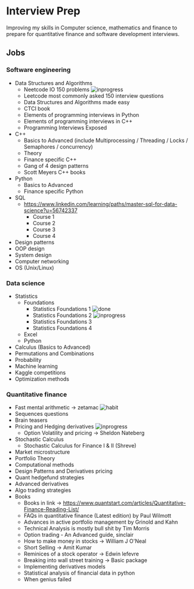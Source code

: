 # Interview Prep

Improving my skills in Computer science, mathematics and finance to prepare for quantitative finance and software development interviews.

## Jobs

### Software engineering
- Data Structures and Algorithms
    - Neetcode IO 150 problems ![inprogress]
    - Leetcode most commonly asked 150 interview questions 
    - Data Structures and Algorithms made easy
    - CTCI book
    - Elements of programming interviews in Python
    - Elements of programming interviews in C++
    - Programming Interviews Exposed
- C++
    - Basics to Advanced (include Multiprocessing / Threading / Locks / Semaphores / concurrency)
    - Theory
    - Finance specific C++
    - Gang of 4 design patterns
    - Scott Meyers C++ books
- Python
    - Basics to Advanced
    - Finance specific Python
- SQL 
    - https://www.linkedin.com/learning/paths/master-sql-for-data-science?u=56742337
        - Course 1 
        - Course 2
        - Course 3
        - Course 4
- Design patterns 
- OOP design
- System design
- Computer networking
- OS (Unix/Linux)

### Data science
- Statistics
    - Foundations
        - Statistics Foundations 1 ![done]
        - Statistics Foundations 2 ![inprogress]
        - Statistics Foundations 3
        - Statistics Foundations 4
    - Excel
    - Python
- Calculus (Basics to Advanced)
- Permutations and Combinations
- Probability
- Machine learning 
- Kaggle competitions
- Optimization methods

### Quantitative finance
- Fast mental arithmetic -> zetamac ![habit]
- Sequences questions
- Brain teasers
- Pricing and Hedging derivatives ![inprogress]
    - Option Volatility and pricing -> Sheldon Nateberg
- Stochastic Calculus 
    - Stochastic Calculus for Finance I & II (Shreve)
- Market microstructure
- Portfolio Theory
- Computational methods
- Design Patterns and Derivatives pricing
- Quant hedgefund strategies
- Advanced derivatives
- Algo trading strategies
- Books
    - Books in link -> https://www.quantstart.com/articles/Quantitative-Finance-Reading-List/
    - FAQs in quantitative finance (Latest edition) by Paul Wilmott
    - Advances in active portfolio management by Grinold and Kahn
    - Technical Analysis is mostly bull shit by Tim Morris
    - Option trading - An Advanced guide, sinclair
    - How to make money in stocks -> William J O'Neal
    - Short Selling -> Amit Kumar
    - Reminices of a stock operator -> Edwin lefevre
    - Breaking into wall street training -> Basic package
    - Implementing derivatives models
    - Statistical analysis of financial data in python
    - When genius failed

[done]: https://img.shields.io/badge/DONE-brightgreen
[inprogress]: https://img.shields.io/badge/IN-PROGRESS-red
[habit]: https://img.shields.io/badge/HABIT-blue
